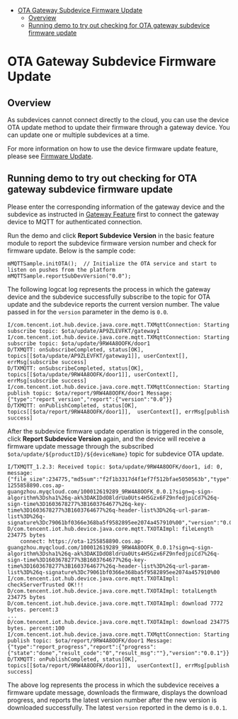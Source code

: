 * [OTA Gateway Subdevice Firmware Update](#OTA-Gateway-Subdevice-Firmware-Update)
  * [Overview](#Overview)
  * [Running demo to try out checking for OTA gateway subdevice firmware update](#Running-demo-to-try-out-checking-for-OTA-gateway-subdevice-firmware-update)

# OTA Gateway Subdevice Firmware Update
## Overview

As subdevices cannot connect directly to the cloud, you can use the device OTA update method to update their firmware through a gateway device. You can update one or multiple subdevices at a time.

For more information on how to use the device firmware update feature, please see [Firmware Update](../../../hub-device-android/docs/en/PRELIM__固件升级_EN-US.md).

## Running demo to try out checking for OTA gateway subdevice firmware update

Please enter the corresponding information of the gateway device and the subdevice as instructed in [Gateway Feature](../../../hub-device-android/docs/en/PRELIM__网关功能_EN-US.md) first to connect the gateway device to MQTT for authenticated connection.

Run the demo and click **Report Subdevice Version** in the basic feature module to report the subdevice firmware version number and check for firmware update. Below is the sample code:
```
mMQTTSample.initOTA();  // Initialize the OTA service and start to listen on pushes from the platform
mMQTTSample.reportSubDevVersion("0.0"); 
```

The following logcat log represents the process in which the gateway device and the subdevice successfully subscribe to the topic for OTA update and the subdevice reports the current version number. The value passed in for the `version` parameter in the demo is `0.0`.
```
I/com.tencent.iot.hub.device.java.core.mqtt.TXMqttConnection: Starting subscribe topic: $ota/update/AP9ZLEVFKT/gateway1
I/com.tencent.iot.hub.device.java.core.mqtt.TXMqttConnection: Starting subscribe topic: $ota/update/9RW4A8OOFK/door1
D/TXMQTT: onSubscribeCompleted, status[OK], topics[[$ota/update/AP9ZLEVFKT/gateway1]], userContext[], errMsg[subscribe success]
D/TXMQTT: onSubscribeCompleted, status[OK], topics[[$ota/update/9RW4A8OOFK/door1]], userContext[], errMsg[subscribe success]
I/com.tencent.iot.hub.device.java.core.mqtt.TXMqttConnection: Starting publish topic: $ota/report/9RW4A8OOFK/door1 Message: {"type":"report_version","report":{"version":"0.0"}}
D/TXMQTT: onPublishCompleted, status[OK], topics[[$ota/report/9RW4A8OOFK/door1]],  userContext[], errMsg[publish success]
```

After the subdevice firmware update operation is triggered in the console, click **Report Subdevice Version** again, and the device will receive a firmware update message through the subscribed `$ota/update/${productID}/${deviceName}` topic for subdevice OTA update.

```
I/TXMQTT_1.2.3: Received topic: $ota/update/9RW4A8OOFK/door1, id: 0, message: {"file_size":234775,"md5sum":"f2f1b3317d4f1ef7f512bfae5050563b","type":"update_firmware","url":"https://ota-1255858890.cos.ap-guangzhou.myqcloud.com/100012619289_9RW4A8OOFK_0.0.1?sign=q-sign-algorithm%3Dsha1%26q-ak%3DAKIDdO8ldrUa0Uts4H5Gzx6FZ9nfedjpiCd7%26q-sign-time%3D1603678277%3B1603764677%26q-key-time%3D1603678277%3B1603764677%26q-header-list%3D%26q-url-param-list%3D%26q-signature%3Dc79061bf0366e368ba5f9582895ee2074a457910%00","version":"0.0.1"}
D/com.tencent.iot.hub.device.java.core.mqtt.TXOTAImpl: fileLength 234775 bytes
    connect: https://ota-1255858890.cos.ap-guangzhou.myqcloud.com/100012619289_9RW4A8OOFK_0.0.1?sign=q-sign-algorithm%3Dsha1%26q-ak%3DAKIDdO8ldrUa0Uts4H5Gzx6FZ9nfedjpiCd7%26q-sign-time%3D1603678277%3B1603764677%26q-key-time%3D1603678277%3B1603764677%26q-header-list%3D%26q-url-param-list%3D%26q-signature%3Dc79061bf0366e368ba5f9582895ee2074a457910%00
I/com.tencent.iot.hub.device.java.core.mqtt.TXOTAImpl: checkServerTrusted OK!!!
D/com.tencent.iot.hub.device.java.core.mqtt.TXOTAImpl: totalLength 234775 bytes
D/com.tencent.iot.hub.device.java.core.mqtt.TXOTAImpl: download 7772 bytes. percent:3
...
D/com.tencent.iot.hub.device.java.core.mqtt.TXOTAImpl: download 234775 bytes. percent:100
I/com.tencent.iot.hub.device.java.core.mqtt.TXMqttConnection: Starting publish topic: $ota/report/9RW4A8OOFK/door1 Message: {"type":"report_progress","report":{"progress":{"state":"done","result_code":"0","result_msg":""},"version":"0.0.1"}}
D/TXMQTT: onPublishCompleted, status[OK], topics[[$ota/report/9RW4A8OOFK/door1]],  userContext[], errMsg[publish success]
```
The above log represents the process in which the subdevice receives a firmware update message, downloads the firmware, displays the download progress, and reports the latest version number after the new version is downloaded successfully. The latest `version` reported in the demo is `0.0.1`.





